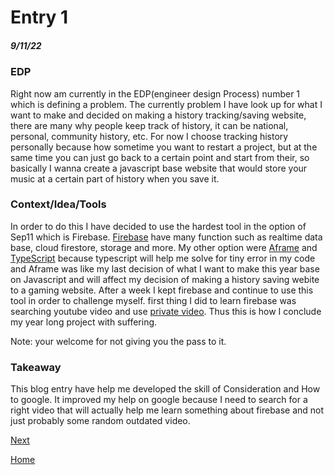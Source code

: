 # Entry 1
##### 9/11/22

### EDP
Right now am currently in the EDP(engineer design Process) number 1 which is defining a problem. The currently problem I have look up for what I want to make and decided on making a history tracking/saving website, there are many why people keep track of history, it can be national, personal, community history, etc. For now I choose tracking history personally because how sometime you want to restart a project, but at the same time you can just go back to a certain point and start from their, so basically I wanna create a javascript base website that would store your music at a certain part of history when you save it.

### Context/Idea/Tools
In order to do this I have decided to use the hardest tool in the option of Sep11 which is Firebase. [Firebase](https://firebase.google.com/) have many function such as realtime data base, cloud firestore, storage and more. My other option were [Aframe](https://aframe.io/) and [TypeScript](https://www.typescriptlang.org/) because typescript will help me solve for tiny error in my code and Aframe was like my last decision of what I want to make this year base on Javascript and will affect my decision of making a history saving webite to a gaming website. After a week I kept firebase and continue to use this tool in order to challenge myself. first thing I did to learn firebase was searching youtube video and use [private video](https://allstarcode-org-education.zoom.us/rec/share/TqerEe6oEfkuKBhoWJMbg89bNoe6NkUEzcJqZ7Pn2HseNWjAwPzRTZPCvBKQbx46.q9O0yl-_YBdI_TyK?startTime=1660137857000). Thus this is how I conclude my year long project with suffering.

Note: your welcome for not giving you the pass to it.
### Takeaway
This blog entry have help me developed the skill of Consideration and How to google. It improved my help on google because I need to search for a right video that will actually help me learn something about firebase and not just probably some random outdated video.

[Next](entry02.md)

[Home](../README.md)
